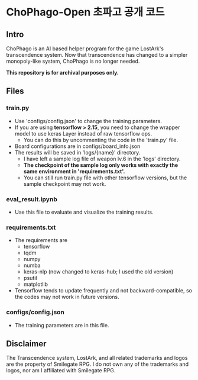 # ChoPhago-Open 초파고 공개 코드
## Intro
ChoPhago is an AI based helper program for the game LostArk's transcendence system.
Now that transcendence has changed to a simpler monopoly-like system, ChoPhago is no longer needed.

**This repository is for archival purposes only.**

## Files

### train.py
- Use 'configs/config.json' to change the training parameters.
- If you are using **tensorflow > 2.15**, you need to change the wrapper model to use keras Layer instead of raw tensorflow ops.
    - You can do this by uncommenting the code in the 'train.py' file.
- Board configurations are in configs/board_info.json
- The results will be saved in 'logs/{name}' directory.
    - I have left a sample log file of weapon lv.6 in the 'logs' directory.
    - **The checkpoint of the sample log only works with exactly the same environment in 'requirements.txt'.**
    - You can still run train.py file with other tensorflow versions, but the sample checkpoint may not work.

### eval_result.ipynb
- Use this file to evaluate and visualize the training results.

### requirements.txt
- The requirements are
    - tensorflow
    - tqdm
    - numpy
    - numba
    - keras-nlp (now changed to keras-hub; I used the old version)
    - psutil
    - matplotlib
- Tensorflow tends to update frequently and not backward-compatible, so the codes may not work in future versions.

### configs/config.json
- The training parameters are in this file.

## Disclaimer
The Transcendence system, LostArk, and all related trademarks and logos are the property of Smilegate RPG. I do not own any of the trademarks and logos, nor am I affiliated with Smilegate RPG.